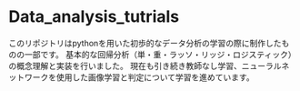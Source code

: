 # Data_analysis_tutrials
このリポジトリはpythonを用いた初歩的なデータ分析の学習の際に制作したものの一部です。
基本的な回帰分析（単・重・ラッソ・リッジ・ロジスティック）の概念理解と実装を行いました。
現在も引き続き教師なし学習、ニューラルネットワークを使用した画像学習と判定について学習を進めています。
